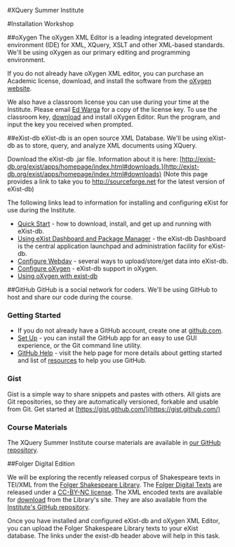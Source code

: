 #XQuery Summer Institute

#Installation Workshop

##oXygen
The oXygen XML Editor is a leading integrated development environment (IDE) for XML, XQuery, XSLT and other XML-based standards. We'll be using oXygen as our primary editing and programming environment.

If you do not already have oXygen XML editor, you can purchase an Academic license, download, and install the software from the [oXygen website](http://oxygenxml.com/).

We also have a classroom license you can use during your time at the Institute. Please email [Ed Warga](mailto:ed.warga@vanderbilt.edu) for a copy of the license key. To use the classroom key, [download](http://oxygenxml.com/download_oxygenxml_editor.html) and install oXygen Editor. Run the program, and input the key you received when prompted.


##eXist-db
eXist-db is an open source XML Database. We'll be using eXist-db as to store, query, and analyze XML documents using XQuery.

Download the eXist-db .jar file. Information about it is here: [http://exist-db.org/exist/apps/homepage/index.html#downloads.](http://exist-db.org/exist/apps/homepage/index.html#downloads) (Note this page provides a link to take you to http://sourceforge.net for the latest version of eXist-db)

The following links lead to information for installing and configuring eXist for use during the Institute.

* [Quick Start](http://demo.exist-db.org/exist/apps/doc/quickstart.xml) - how to download, install, and get up and running with eXist-db.
* [Using eXist Dashboard and Package Manager](http://demo.exist-db.org/exist/apps/doc/dashboard.xml) - the eXist-db Dashboard is the central application launchpad and administration facility for eXist-db.
* [Configure Webdav](http://exist-db.org/exist/apps/doc/uploading-files.xml) - several ways to upload/store/get data into eXist-db.
* [Configure oXygen](http://oxygenxml.com/xml_editor/eXist_support.html) - eXist-db support in oXygen.
* [Using oXygen with exist-db](http://demo.exist-db.org/exist/apps/doc/oxygen.xml)

##GitHub
GitHub is a social network for coders. We'll be using GitHub to host and share our code during the course.

### Getting Started
* If you do not already have a GitHub account, create one at [github.com](https://github.com/).
* [Set Up](https://help.github.com/articles/set-up-git#platform-windows) - you can install the GitHub app for an easy to use GUI experience, or the Git command line utility.
* [GitHub Help](https://help.github.com/categories/54/articles) - visit the help page for more details about getting started and list of [resources](https://help.github.com/articles/what-are-other-good-resources-for-learning-git-and-github) to help you use GitHub.

### Gist
Gist is a simple way to share snippets and pastes with others. All gists are Git repositories, so they are automatically versioned, forkable and usable from Git. Get started at [https://gist.github.com/](https://gist.github.com/)

### Course Materials
The XQuery Summer Institute course materials are available in [our GitHub repository](https://github.com/XQueryInstitute/Course-Materials).

##Folger Digital Edition

We will be exploring the recently released corpus of Shakespeare texts in TEI/XML from the [Folger Shakespeare Library](https://www.folger.edu/). The [Folger Digital Texts](http://www.folgerdigitaltexts.org/) are released under a [CC-BY-NC license](http://creativecommons.org/licenses/by-nc/3.0/deed.en_US). The XML encoded texts are available for [download](http://www.folgerdigitaltexts.org/downloadsourcecode.html) from the Library's site. They are also available from the [Institute's GitHub repository](https://github.com/XQueryInstitute/Course-Materials/tree/master/folger%20shakespeare%20texts).

Once you have installed and configured eXist-db and oXygen XML Editor, you can upload the Folger Shakespeare Library texts to your eXist database. The links under the exist-db header above will help in this task.
